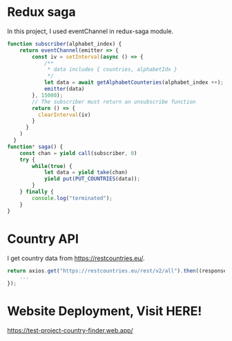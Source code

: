 # Redux saga
In this project, I used eventChannel in redux-saga module.
```js
function subscriber(alphabet_index) {
    return eventChannel(emitter => {
        const iv = setInterval(async () => {
            /**
             * data includes { countries, alphabetIdx }
             */
            let data = await getAlphabetCounteries(alphabet_index ++);
            emitter(data)
        }, 15000);
        // The subscriber must return an unsubscribe function
        return () => {
          clearInterval(iv)
        }
      }
    )
  }
function* saga() {
    const chan = yield call(subscriber, 0)
    try {
        while(true) {
            let data = yield take(chan)
            yield put(PUT_COUNTRIES(data));
        }
    } finally {
        console.log("terminated");
    }
}
```

# Country API
I get country data from https://restcountries.eu/.
```js
return axios.get("https://restcountries.eu/rest/v2/all").then((response) => {
    ...
});
```

# Website Deployment, Visit HERE!
https://test-project-country-finder.web.app/
